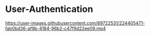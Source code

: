 # User-Authentication


https://user-images.githubusercontent.com/89722531/224405471-fab0bd36-af9b-4184-96b2-c47f9d22ee09.mp4

